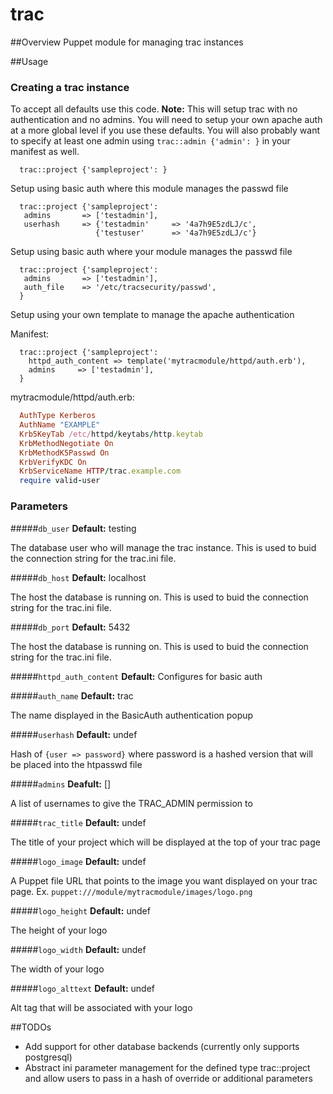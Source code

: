 # trac

##Overview
Puppet module for managing trac instances

##Usage

### Creating a trac instance

To accept all defaults use this code.  **Note:** This will setup trac with no authentication and no admins.  You will need to setup your own apache auth at a more global level if you use these defaults.  You will also probably want to specify at least one admin using `trac::admin {'admin': }` in your manifest as well.
```puppet
  trac::project {'sampleproject': }
```

Setup using basic auth where this module manages the passwd file
```puppet
  trac::project {'sampleproject': 
   admins       => ['testadmin'],
   userhash     => {'testadmin'     => '4a7h9E5zdLJ/c',
                   {'testuser'      => '4a7h9E5zdLJ/c'}
```

Setup using basic auth where your module manages the passwd file
```puppet
  trac::project {'sampleproject': 
   admins       => ['testadmin'],
   auth_file    => '/etc/tracsecurity/passwd',
  }
```

Setup using your own template to manage the apache authentication

Manifest:
```puppet
  trac::project {'sampleproject':
    httpd_auth_content => template('mytracmodule/httpd/auth.erb'),
    admins     => ['testadmin'],
  }
```

mytracmodule/httpd/auth.erb:
```Ruby
  AuthType Kerberos
  AuthName "EXAMPLE"
  Krb5KeyTab /etc/httpd/keytabs/http.keytab
  KrbMethodNegotiate On
  KrbMethodK5Passwd On
  KrbVerifyKDC On
  KrbServiceName HTTP/trac.example.com
  require valid-user
```

### Parameters
#####`db_user` **Default:** testing

The database user who will manage the trac instance.  This is used to buid the connection string for the trac.ini file.

#####`db_host` **Default:** localhost

The host the database is running on.  This is used to buid the connection string for the trac.ini file.

#####`db_port` **Default:** 5432

The host the database is running on.  This is used to buid the connection string for the trac.ini file.

#####`httpd_auth_content` **Default:** Configures for basic auth

#####`auth_name` **Default:** trac

The name displayed in the BasicAuth authentication popup

#####`userhash` **Default:** undef

Hash of `{user => password}` where password is a hashed version that will be placed into the htpasswd file

#####`admins` **Deafult:** []

A list of usernames to give the TRAC_ADMIN permission to

#####`trac_title` **Default:** undef

The title of your project which will be displayed at the top of your trac page

#####`logo_image` **Default:** undef

A Puppet file URL that points to the image you want displayed on your trac page.  Ex. `puppet:///module/mytracmodule/images/logo.png`

#####`logo_height` **Default:** undef

The height of your logo

#####`logo_width` **Default:** undef

The width of your logo

#####`logo_alttext` **Default:** undef

Alt tag that will be associated with your logo


##TODOs
* Add support for other database backends (currently only supports postgresql)
* Abstract ini parameter management for the defined type trac::project and allow users to pass in a hash of override or additional parameters
